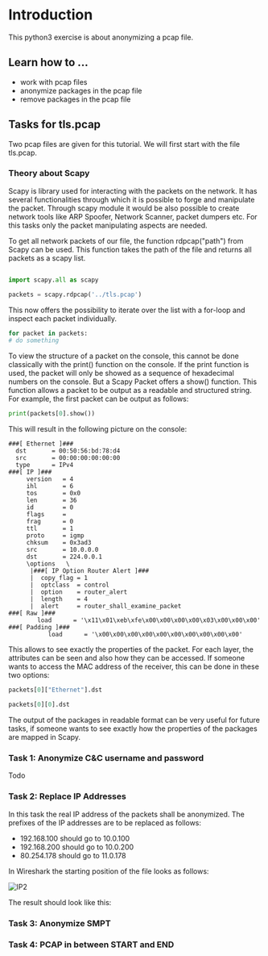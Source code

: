 # Introduction
This python3 exercise is about anonymizing a pcap file. 

## Learn how to ...
 - work with pcap files
 - anonymize packages in the pcap file 
 - remove packages in the pcap file

## Tasks for tls.pcap

Two pcap files are given for this tutorial. We will first start with the file tls.pcap.

### Theory about Scapy

Scapy is library used for interacting with the packets on the network. It has several functionalities through which it is possible to forge and manipulate the packet. Through scapy module it would be also possible to create network tools like ARP Spoofer, Network Scanner, packet dumpers etc. For this tasks only the packet manipulating aspects are needed.

To get all network packets of our file, the function rdpcap("path") from Scapy can be used. This function takes the path of the file and returns all packets as a scapy list.

``` python

import scapy.all as scapy

packets = scapy.rdpcap('../tls.pcap')

```

This now offers the possibility to iterate over the list with a for-loop and inspect each packet individually.

```python
for packet in packets:
# do something
```
To view the structure of a packet on the console, this cannot be done classically with the print() function on the console. If the print function is used, the packet will only be showed as a sequence of hexadecimal numbers on the console. But a Scapy Packet offers a show() function. This function allows a packet to be output as a readable and structured string. For example, the first packet can be output as follows:

```python
print(packets[0].show())
```

This will result in the following picture on the console:

```
###[ Ethernet ]### 
  dst       = 00:50:56:bd:78:d4
  src       = 00:00:00:00:00:00
  type      = IPv4
###[ IP ]### 
     version   = 4
     ihl       = 6
     tos       = 0x0
     len       = 36
     id        = 0
     flags     = 
     frag      = 0
     ttl       = 1
     proto     = igmp
     chksum    = 0x3ad3
     src       = 10.0.0.0
     dst       = 224.0.0.1
     \options   \
      |###[ IP Option Router Alert ]### 
      |  copy_flag = 1
      |  optclass  = control
      |  option    = router_alert
      |  length    = 4
      |  alert     = router_shall_examine_packet
###[ Raw ]### 
        load      = '\x11\x01\xeb\xfe\x00\x00\x00\x00\x03\x00\x00\x00'
###[ Padding ]### 
           load      = '\x00\x00\x00\x00\x00\x00\x00\x00\x00\x00'

```

This allows to see exactly the properties of the packet. For each layer, the attributes can be seen and also how they can be accessed. If someone wants to access the MAC address of the receiver, this can be done in these two options:

```python
packets[0]["Ethernet"].dst

packets[0][0].dst
```

The output of the packages in readable format can be very useful for future tasks, if someone wants to see exactly how the properties of the packages are mapped in Scapy. 

### Task 1: Anonymize C&C username and password

Todo

### Task 2: Replace IP Addresses

In this task the real IP address of the packets shall be anonymized. The prefixes of the IP addresses are to be replaced as follows:

* 192.168.100 should go to 10.0.100
* 192.168.200 should go to 10.0.200
* 80.254.178 should go to 11.0.178

In Wireshark the starting position of the file looks as follows:

![IP2](/media/challenge/png/Tls_initial_state.png)

The result should look like this:

### Task 3: Anonymize SMPT

### Task 4: PCAP in between START and END

